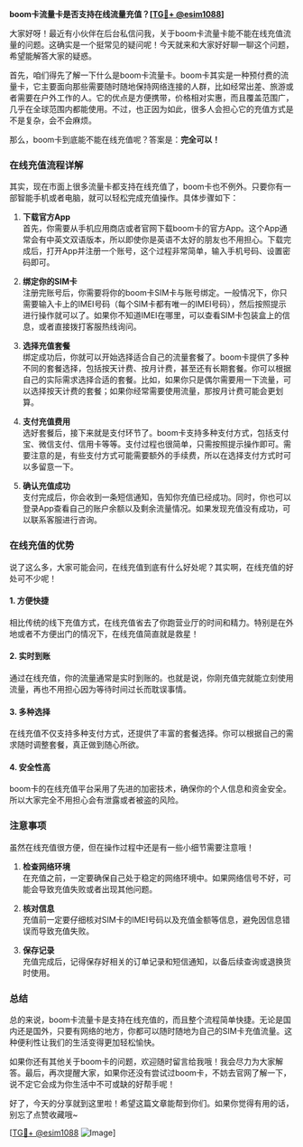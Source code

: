 **boom卡流量卡是否支持在线流量充值？[[TG💪+ @esim1088](https://t.me/s/esim1088)]**

大家好呀！最近有小伙伴在后台私信问我，关于boom卡流量卡能不能在线充值流量的问题。这确实是一个挺常见的疑问呢！今天就来和大家好好聊一聊这个问题，希望能解答大家的疑惑。

首先，咱们得先了解一下什么是boom卡流量卡。boom卡其实是一种预付费的流量卡，它主要面向那些需要随时随地保持网络连接的人群，比如经常出差、旅游或者需要在户外工作的人。它的优点是方便携带，价格相对实惠，而且覆盖范围广，几乎在全球范围内都能使用。不过，也正因为如此，很多人会担心它的充值方式是不是复杂，会不会麻烦。

那么，boom卡到底能不能在线充值呢？答案是：**完全可以！**

### 在线充值流程详解

其实，现在市面上很多流量卡都支持在线充值了，boom卡也不例外。只要你有一部智能手机或者电脑，就可以轻松完成充值操作。具体步骤如下：

1. **下载官方App**  
   首先，你需要从手机应用商店或者官网下载boom卡的官方App。这个App通常会有中英文双语版本，所以即使你是英语不太好的朋友也不用担心。下载完成后，打开App并注册一个账号，这个过程非常简单，输入手机号码、设置密码即可。

2. **绑定你的SIM卡**  
   注册完账号后，你需要将你的boom卡SIM卡与账号绑定。一般情况下，你只需要输入卡上的IMEI号码（每个SIM卡都有唯一的IMEI号码），然后按照提示进行操作就可以了。如果你不知道IMEI在哪里，可以查看SIM卡包装盒上的信息，或者直接拨打客服热线询问。

3. **选择充值套餐**  
   绑定成功后，你就可以开始选择适合自己的流量套餐了。boom卡提供了多种不同的套餐选择，包括按天计费、按月计费，甚至还有长期套餐。你可以根据自己的实际需求选择合适的套餐。比如，如果你只是偶尔需要用一下流量，可以选择按天计费的套餐；如果你经常需要使用流量，那按月计费可能会更划算。

4. **支付充值费用**  
   选好套餐后，接下来就是支付环节了。boom卡支持多种支付方式，包括支付宝、微信支付、信用卡等等。支付过程也很简单，只需按照提示操作即可。需要注意的是，有些支付方式可能需要额外的手续费，所以在选择支付方式时可以多留意一下。

5. **确认充值成功**  
   支付完成后，你会收到一条短信通知，告知你充值已经成功。同时，你也可以登录App查看自己的账户余额以及剩余流量情况。如果发现充值没有成功，可以联系客服进行咨询。

### 在线充值的优势

说了这么多，大家可能会问，在线充值到底有什么好处呢？其实啊，在线充值的好处可不少呢！

#### 1. 方便快捷  
   相比传统的线下充值方式，在线充值省去了你跑营业厅的时间和精力。特别是在外地或者不方便出门的情况下，在线充值简直就是救星！

#### 2. 实时到账  
   通过在线充值，你的流量通常是实时到账的。也就是说，你刚充值完就能立刻使用流量，再也不用担心因为等待时间过长而耽误事情。

#### 3. 多种选择  
   在线充值不仅支持多种支付方式，还提供了丰富的套餐选择。你可以根据自己的需求随时调整套餐，真正做到随心所欲。

#### 4. 安全性高  
   boom卡的在线充值平台采用了先进的加密技术，确保你的个人信息和资金安全。所以大家完全不用担心会有泄露或者被盗的风险。

### 注意事项

虽然在线充值很方便，但在操作过程中还是有一些小细节需要注意哦！

1. **检查网络环境**  
   在充值之前，一定要确保自己处于稳定的网络环境中。如果网络信号不好，可能会导致充值失败或者出现其他问题。

2. **核对信息**  
   充值前一定要仔细核对SIM卡的IMEI号码以及充值金额等信息，避免因信息错误而导致充值失败。

3. **保存记录**  
   充值完成后，记得保存好相关的订单记录和短信通知，以备后续查询或退换货时使用。

### 总结

总的来说，boom卡流量卡是支持在线充值的，而且整个流程简单快捷。无论是国内还是国外，只要有网络的地方，你都可以随时随地为自己的SIM卡充值流量。这种便利性让我们的生活变得更加轻松愉快。

如果你还有其他关于boom卡的问题，欢迎随时留言给我哦！我会尽力为大家解答。最后，再次提醒大家，如果你还没有尝试过boom卡，不妨去官网了解一下，说不定它会成为你生活中不可或缺的好帮手呢！

好了，今天的分享就到这里啦！希望这篇文章能帮到你们。如果你觉得有用的话，别忘了点赞收藏哦~  

[[TG💪+ @esim1088](https://t.me/s/esim1088) ![Image](https://i.postimg.cc/4NQfJmqS/Snipaste-2025-05-13-00-14-12.png)]